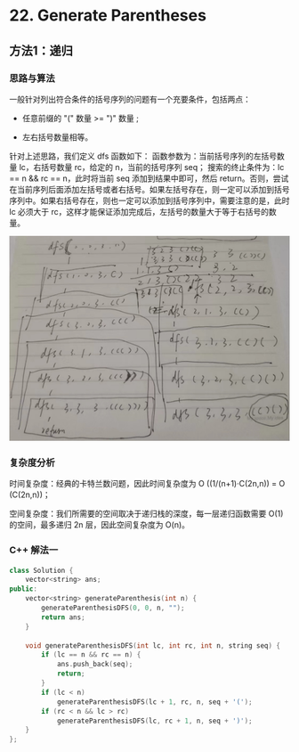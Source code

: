 # 22. Generate Parentheses

## 方法1：递归

### 思路与算法

一般针对列出符合条件的括号序列的问题有一个充要条件，包括两点：

- 任意前缀的 "(" 数量 >=  ")" 数量 ;

- 左右括号数量相等。

针对上述思路，我们定义 dfs 函数如下：
函数参数为：当前括号序列的左括号数量 lc，右括号数量 rc，给定的 n，当前的括号序列 seq；
搜索的终止条件为：lc == n && rc == n，此时将当前 seq 添加到结果中即可，然后 return。否则，尝试在当前序列后面添加左括号或者右括号。如果左括号存在，则一定可以添加到括号序列中。如果右括号存在，则也一定可以添加到括号序列中，需要注意的是，此时 lc 必须大于 rc，这样才能保证添加完成后，左括号的数量大于等于右括号的数量。

![](递归步骤解析.png)

### 复杂度分析

时间复杂度：经典的卡特兰数问题，因此时间复杂度为 O ((1/(n+1)·C(2n,n)) = O (C(2n,n))；

空间复杂度：我们所需要的空间取决于递归栈的深度，每一层递归函数需要 O(1) 的空间，最多递归 2n 层，因此空间复杂度为 O(n)。

### C++ 解法一

```c++
class Solution {
    vector<string> ans;
public:
    vector<string> generateParenthesis(int n) {
        generateParenthesisDFS(0, 0, n, "");
        return ans;
    }

    void generateParenthesisDFS(int lc, int rc, int n, string seq) {
        if (lc == n && rc == n) {
            ans.push_back(seq);
            return;
        }
        if (lc < n)
            generateParenthesisDFS(lc + 1, rc, n, seq + '(');
        if (rc < n && lc > rc)
            generateParenthesisDFS(lc, rc + 1, n, seq + ')');
    }
};
```

### 
